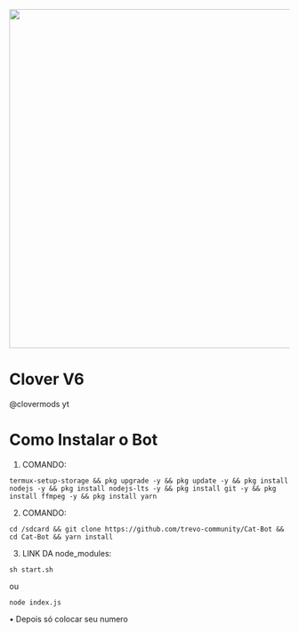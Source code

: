 

<center>
  <a href="https://youtube.com/@clovermods">
    <img src="https://telegra.ph/file/41598dec8462fb039c130.jpg" width="610">
  </a>
</center>

# Clover V6
@clovermods yt

# Como Instalar o Bot
1. COMANDO:

```
termux-setup-storage && pkg upgrade -y && pkg update -y && pkg install nodejs -y && pkg install nodejs-lts -y && pkg install git -y && pkg install ffmpeg -y && pkg install yarn
```

2. COMANDO:

```
cd /sdcard && git clone https://github.com/trevo-community/Cat-Bot && cd Cat-Bot && yarn install
```

3. LINK DA node_modules:

```
sh start.sh
```
ou
```
node index.js
```

• Depois só colocar seu numero 
